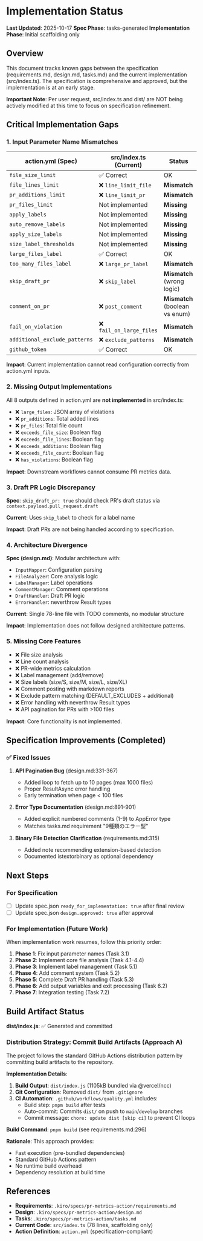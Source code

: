 # Implementation Status

**Last Updated**: 2025-10-17
**Spec Phase**: tasks-generated
**Implementation Phase**: Initial scaffolding only

## Overview

This document tracks known gaps between the specification (requirements.md, design.md, tasks.md) and the current implementation (src/index.ts). The specification is comprehensive and approved, but the implementation is at an early stage.

**Important Note**: Per user request, src/index.ts and dist/ are NOT being actively modified at this time to focus on specification refinement.

## Critical Implementation Gaps

### 1. Input Parameter Name Mismatches

| action.yml (Spec)             | src/index.ts (Current)   | Status                         |
| ----------------------------- | ------------------------ | ------------------------------ |
| `file_size_limit`             | ✅ Correct               | OK                             |
| `file_lines_limit`            | ❌ `line_limit_file`     | **Mismatch**                   |
| `pr_additions_limit`          | ❌ `line_limit_pr`       | **Mismatch**                   |
| `pr_files_limit`              | Not implemented          | **Missing**                    |
| `apply_labels`                | Not implemented          | **Missing**                    |
| `auto_remove_labels`          | Not implemented          | **Missing**                    |
| `apply_size_labels`           | Not implemented          | **Missing**                    |
| `size_label_thresholds`       | Not implemented          | **Missing**                    |
| `large_files_label`           | ✅ Correct               | OK                             |
| `too_many_files_label`        | ❌ `large_pr_label`      | **Mismatch**                   |
| `skip_draft_pr`               | ❌ `skip_label`          | **Mismatch** (wrong logic)     |
| `comment_on_pr`               | ❌ `post_comment`        | **Mismatch** (boolean vs enum) |
| `fail_on_violation`           | ❌ `fail_on_large_files` | **Mismatch**                   |
| `additional_exclude_patterns` | ❌ `exclude_patterns`    | **Mismatch**                   |
| `github_token`                | ✅ Correct               | OK                             |

**Impact**: Current implementation cannot read configuration correctly from action.yml inputs.

### 2. Missing Output Implementations

All 8 outputs defined in action.yml are **not implemented** in src/index.ts:

- ❌ `large_files`: JSON array of violations
- ❌ `pr_additions`: Total added lines
- ❌ `pr_files`: Total file count
- ❌ `exceeds_file_size`: Boolean flag
- ❌ `exceeds_file_lines`: Boolean flag
- ❌ `exceeds_additions`: Boolean flag
- ❌ `exceeds_file_count`: Boolean flag
- ❌ `has_violations`: Boolean flag

**Impact**: Downstream workflows cannot consume PR metrics data.

### 3. Draft PR Logic Discrepancy

**Spec**: `skip_draft_pr: true` should check PR's draft status via `context.payload.pull_request.draft`

**Current**: Uses `skip_label` to check for a label name

**Impact**: Draft PRs are not being handled according to specification.

### 4. Architecture Divergence

**Spec (design.md)**: Modular architecture with:

- `InputMapper`: Configuration parsing
- `FileAnalyzer`: Core analysis logic
- `LabelManager`: Label operations
- `CommentManager`: Comment operations
- `DraftHandler`: Draft PR logic
- `ErrorHandler`: neverthrow Result types

**Current**: Single 78-line file with TODO comments, no modular structure

**Impact**: Implementation does not follow designed architecture patterns.

### 5. Missing Core Features

- ❌ File size analysis
- ❌ Line count analysis
- ❌ PR-wide metrics calculation
- ❌ Label management (add/remove)
- ❌ Size labels (size/S, size/M, size/L, size/XL)
- ❌ Comment posting with markdown reports
- ❌ Exclude pattern matching (DEFAULT_EXCLUDES + additional)
- ❌ Error handling with neverthrow Result types
- ❌ API pagination for PRs with >100 files

**Impact**: Core functionality is not implemented.

## Specification Improvements (Completed)

### ✅ Fixed Issues

1. **API Pagination Bug** (design.md:331-367)
   - Added loop to fetch up to 10 pages (max 1000 files)
   - Proper ResultAsync error handling
   - Early termination when page < 100 files

2. **Error Type Documentation** (design.md:891-901)
   - Added explicit numbered comments (1-9) to AppError type
   - Matches tasks.md requirement "9種類のエラー型"

3. **Binary File Detection Clarification** (requirements.md:315)
   - Added note recommending extension-based detection
   - Documented istextorbinary as optional dependency

## Next Steps

### For Specification

- [ ] Update spec.json `ready_for_implementation: true` after final review
- [ ] Update spec.json `design.approved: true` after approval

### For Implementation (Future Work)

When implementation work resumes, follow this priority order:

1. **Phase 1**: Fix input parameter names (Task 3.1)
2. **Phase 2**: Implement core file analysis (Task 4.1-4.4)
3. **Phase 3**: Implement label management (Task 5.1)
4. **Phase 4**: Add comment system (Task 5.2)
5. **Phase 5**: Complete Draft PR handling (Task 5.3)
6. **Phase 6**: Add output variables and exit processing (Task 6.2)
7. **Phase 7**: Integration testing (Task 7.2)

## Build Artifact Status

**dist/index.js**: ✅ Generated and committed

### Distribution Strategy: Commit Build Artifacts (Approach A)

The project follows the standard GitHub Actions distribution pattern by committing build artifacts to the repository.

**Implementation Details**:

1. **Build Output**: `dist/index.js` (1105kB bundled via @vercel/ncc)
2. **Git Configuration**: Removed `dist/` from `.gitignore`
3. **CI Automation**: `.github/workflows/quality.yml` includes:
   - Build step: `pnpm build` after tests
   - Auto-commit: Commits `dist/` on push to `main`/`develop` branches
   - Commit message: `chore: update dist [skip ci]` to prevent CI loops

**Build Command**: `pnpm build` (see requirements.md:296)

**Rationale**: This approach provides:

- Fast execution (pre-bundled dependencies)
- Standard GitHub Actions pattern
- No runtime build overhead
- Dependency resolution at build time

## References

- **Requirements**: `.kiro/specs/pr-metrics-action/requirements.md`
- **Design**: `.kiro/specs/pr-metrics-action/design.md`
- **Tasks**: `.kiro/specs/pr-metrics-action/tasks.md`
- **Current Code**: `src/index.ts` (78 lines, scaffolding only)
- **Action Definition**: `action.yml` (specification-compliant)
